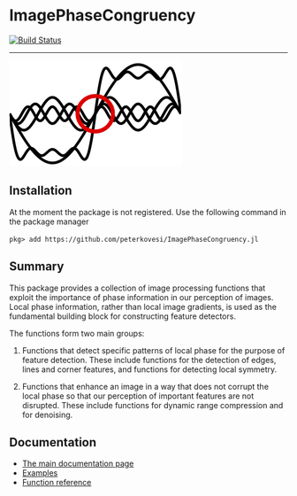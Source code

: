 ImagePhaseCongruency
=======================

[![Build Status](https://travis-ci.com/peterkovesi/ImagePhaseCongruency.jl.svg?branch=master)](https://travis-ci.com/peterkovesi/ImagePhaseCongruency.jl)

----------------------------------------------

![banner image](logo.png)

## Installation

At the moment the package is not registered. Use the following command in
the package manager

`pkg> add https://github.com/peterkovesi/ImagePhaseCongruency.jl`


## Summary

This package provides a collection of image processing functions that exploit
the importance of phase information in our perception of images.  Local phase
information, rather than local image gradients, is used as the fundamental
building block for constructing feature detectors.

The functions form two main groups:

1) Functions that detect specific patterns of local phase for the purpose of feature detection. These include functions for the detection of edges, lines and corner features, and functions for detecting local symmetry.

2) Functions that enhance an image in a way that does not corrupt the local phase so that our perception of important features are not disrupted.  These include functions for dynamic range compression and for denoising.


## Documentation

* [The main documentation page](https://peterkovesi.github.io/ImagePhaseCongruency.jl/dev/index.html)
* [Examples](https://peterkovesi.github.io/ImagePhaseCongruency.jl/dev/examples/)
* [Function reference](https://peterkovesi.github.io/ImagePhaseCongruency.jl/dev/functions/)
